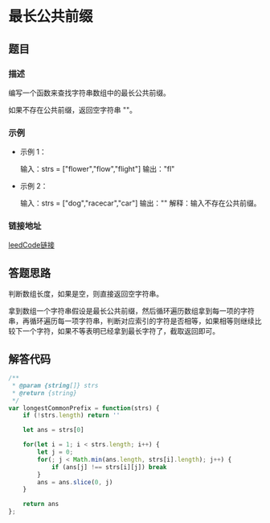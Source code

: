 # 最长公共前缀

## 题目

### 描述
编写一个函数来查找字符串数组中的最长公共前缀。

如果不存在公共前缀，返回空字符串 ""。

### 示例
- 示例 1：

    输入：strs = ["flower","flow","flight"]
    输出："fl"
- 示例 2：

    输入：strs = ["dog","racecar","car"]
    输出：""
    解释：输入不存在公共前缀。

### 链接地址

[leedCode链接](https://leetcode.cn/problems/longest-common-prefix/description/?envType=study-plan-v2&envId=top-interview-150)

## 答题思路

判断数组长度，如果是空，则直接返回空字符串。

拿到数组一个字符串假设是最长公共前缀，然后循环遍历数组拿到每一项的字符串，再循环遍历每一项字符串，判断对应索引的字符是否相等，如果相等则继续比较下一个字符，如果不等表明已经拿到最长字符了，截取返回即可。

## 解答代码

```js
/**
 * @param {string[]} strs
 * @return {string}
 */
var longestCommonPrefix = function(strs) {
    if (!strs.length) return ''

    let ans = strs[0]

    for(let i = 1; i < strs.length; i++) {
        let j = 0;
        for(; j < Math.min(ans.length, strs[i].length); j++) {
            if (ans[j] !== strs[i][j]) break
        }
        ans = ans.slice(0, j)
    }

    return ans
};
```